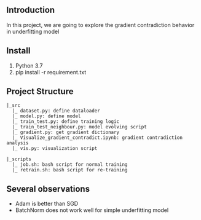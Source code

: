 ## Introduction
In this project, we are going to explore the gradient contradiction behavior in underfitting model

## Install
1. Python 3.7
2. pip install -r requirement.txt

## Project Structure
```
|_src
  |_ dataset.py: define dataloader 
  |_ model.py: define model
  |_ train_test.py: define training logic
  |_ train_test_neighbour.py: model evolving script
  |_ gradient.py: get gradient dictionary
  |_ Visualize_gradient_contradict.ipynb: gradient contradiction analysis
  |_ vis.py: visualization script
  
|_scripts
  |_ job.sh: bash script for normal training 
  |_ retrain.sh: bash script for re-training 

```

## Several observations
- Adam is better than SGD
- BatchNorm does not work well for simple underfitting model
